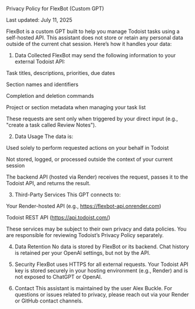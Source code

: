 Privacy Policy for FlexBot (Custom GPT)

Last updated: July 11, 2025

FlexBot is a custom GPT built to help you manage Todoist tasks using a self-hosted API. This assistant does not store or retain any personal data outside of the current chat session. Here’s how it handles your data:

1. Data Collected
FlexBot may send the following information to your external Todoist API:

Task titles, descriptions, priorities, due dates

Section names and identifiers

Completion and deletion commands

Project or section metadata when managing your task list

These requests are sent only when triggered by your direct input (e.g., "create a task called Review Notes").

2. Data Usage
The data is:

Used solely to perform requested actions on your behalf in Todoist

Not stored, logged, or processed outside the context of your current session

The backend API (hosted via Render) receives the request, passes it to the Todoist API, and returns the result.

3. Third-Party Services
This GPT connects to:

Your Render-hosted API (e.g., https://flexbot-api.onrender.com)

Todoist REST API (https://api.todoist.com/)

These services may be subject to their own privacy and data policies. You are responsible for reviewing Todoist’s Privacy Policy separately.

4. Data Retention
No data is stored by FlexBot or its backend. Chat history is retained per your OpenAI settings, but not by the API.

5. Security
FlexBot uses HTTPS for all external requests. Your Todoist API key is stored securely in your hosting environment (e.g., Render) and is not exposed to ChatGPT or OpenAI.

6. Contact
This assistant is maintained by the user Alex Buckle. For questions or issues related to privacy, please reach out via your Render or GitHub contact channels.
